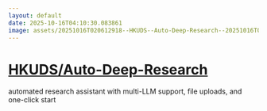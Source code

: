 ```yaml
---
layout: default
date: 2025-10-16T04:10:30.083861
image: assets/20251016T020612918--HKUDS--Auto-Deep-Research--20251016T024101765--cropped.png
---
```


# [HKUDS/Auto-Deep-Research](https://github.com/HKUDS/Auto-Deep-Research)

automated research assistant with multi-LLM support, file uploads, and one-click start
